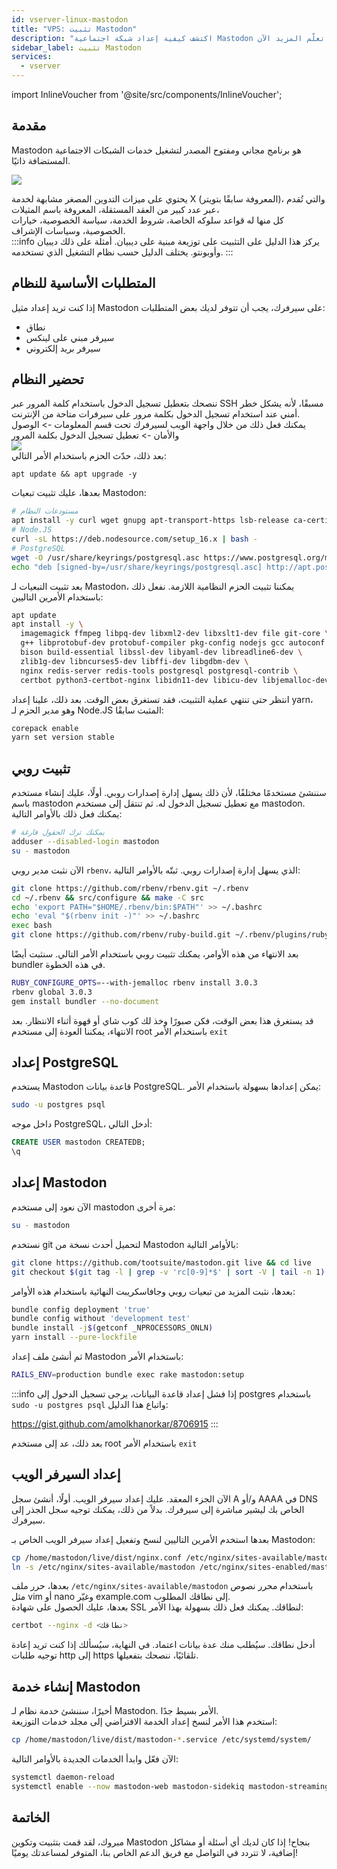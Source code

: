 ```yaml
---
id: vserver-linux-mastodon
title: "VPS: تثبيت Mastodon"
description: "اكتشف كيفية إعداد شبكة اجتماعية Mastodon آمنة ومستضافة ذاتيًا على سيرفرات مبنية على ديبيان للتحكم الكامل والخصوصية → تعلّم المزيد الآن"
sidebar_label: تثبيت Mastodon
services:
  - vserver
---
```


import InlineVoucher from '@site/src/components/InlineVoucher';

## مقدمة

Mastodon هو برنامج مجاني ومفتوح المصدر لتشغيل خدمات الشبكات الاجتماعية المستضافة ذاتيًا.

![](https://screensaver01.zap-hosting.com/index.php/s/tprjy6DYmZNWSDH/preview)

يحتوي على ميزات التدوين المصغر مشابهة لخدمة X (المعروفة سابقًا بتويتر)، والتي تُقدم عبر عدد كبير من العقد المستقلة، المعروفة باسم المثيلات،  
كل منها له قواعد سلوكه الخاصة، شروط الخدمة، سياسة الخصوصية، خيارات الخصوصية، وسياسات الإشراف.  
:::info
يركز هذا الدليل على التثبيت على توزيعة مبنية على ديبيان. أمثلة على ذلك ديبيان وأوبونتو. يختلف الدليل حسب نظام التشغيل الذي تستخدمه.
:::

<InlineVoucher />

## المتطلبات الأساسية للنظام
إذا كنت تريد إعداد مثيل Mastodon على سيرفرك، يجب أن تتوفر لديك بعض المتطلبات:
- نطاق
- سيرفر مبني على لينكس
- سيرفر بريد إلكتروني

## تحضير النظام
ننصحك بتعطيل تسجيل الدخول باستخدام كلمة المرور عبر SSH مسبقًا، لأنه يشكل خطر أمني عند استخدام تسجيل الدخول بكلمة مرور على سيرفرات متاحة من الإنترنت.  
يمكنك فعل ذلك من خلال واجهة الويب لسيرفرك تحت قسم المعلومات -> الوصول والأمان -> تعطيل تسجيل الدخول بكلمة المرور  
![](https://screensaver01.zap-hosting.com/index.php/s/jYHPGg6t9qJn3gD/preview)  
بعد ذلك، حدّث الحزم باستخدام الأمر التالي:
```
apt update && apt upgrade -y
```

بعدها، عليك تثبيت تبعيات Mastodon:
```bash
# مستودعات النظام
apt install -y curl wget gnupg apt-transport-https lsb-release ca-certificates
# Node.JS
curl -sL https://deb.nodesource.com/setup_16.x | bash -
# PostgreSQL
wget -O /usr/share/keyrings/postgresql.asc https://www.postgresql.org/media/keys/ACCC4CF8.asc
echo "deb [signed-by=/usr/share/keyrings/postgresql.asc] http://apt.postgresql.org/pub/repos/apt $(lsb_release -cs)-pgdg main" > /etc/apt/sources.list.d/postgresql.list
```

بعد تثبيت التبعيات لـ Mastodon، يمكننا تثبيت الحزم النظامية اللازمة. نفعل ذلك باستخدام الأمرين التاليين:
```bash
apt update
apt install -y \
  imagemagick ffmpeg libpq-dev libxml2-dev libxslt1-dev file git-core \
  g++ libprotobuf-dev protobuf-compiler pkg-config nodejs gcc autoconf \
  bison build-essential libssl-dev libyaml-dev libreadline6-dev \
  zlib1g-dev libncurses5-dev libffi-dev libgdbm-dev \
  nginx redis-server redis-tools postgresql postgresql-contrib \
  certbot python3-certbot-nginx libidn11-dev libicu-dev libjemalloc-dev
```
انتظر حتى تنتهي عملية التثبيت، فقد تستغرق بعض الوقت. بعد ذلك، علينا إعداد yarn، وهو مدير الحزم لـ Node.JS المثبت سابقًا:
```bash
corepack enable
yarn set version stable
```

## تثبيت روبي
سننشئ مستخدمًا مختلفًا، لأن ذلك يسهل إدارة إصدارات روبي. أولًا، عليك إنشاء مستخدم باسم mastodon مع تعطيل تسجيل الدخول له. ثم تنتقل إلى مستخدم mastodon. يمكنك فعل ذلك بالأوامر التالية:
```bash
# يمكنك ترك الحقول فارغة
adduser --disabled-login mastodon
su - mastodon
```

الآن نثبت مدير روبي `rbenv`، الذي يسهل إدارة إصدارات روبي. ثبتّه بالأوامر التالية:
```bash
git clone https://github.com/rbenv/rbenv.git ~/.rbenv
cd ~/.rbenv && src/configure && make -C src
echo 'export PATH="$HOME/.rbenv/bin:$PATH"' >> ~/.bashrc
echo 'eval "$(rbenv init -)"' >> ~/.bashrc
exec bash
git clone https://github.com/rbenv/ruby-build.git ~/.rbenv/plugins/ruby-build
```
بعد الانتهاء من هذه الأوامر، يمكنك تثبيت روبي باستخدام الأمر التالي. سنثبت أيضًا bundler في هذه الخطوة.
```bash
RUBY_CONFIGURE_OPTS=--with-jemalloc rbenv install 3.0.3
rbenv global 3.0.3
gem install bundler --no-document
```
قد يستغرق هذا بعض الوقت، فكن صبورًا وخذ لك كوب شاي أو قهوة أثناء الانتظار. بعد الانتهاء، يمكننا العودة إلى مستخدم root باستخدام الأمر `exit`

## إعداد PostgreSQL
يستخدم Mastodon قاعدة بيانات PostgreSQL. يمكن إعدادها بسهولة باستخدام الأمر:
```bash
sudo -u postgres psql
```

داخل موجه PostgreSQL، أدخل التالي:
```sql
CREATE USER mastodon CREATEDB;
\q
```

## إعداد Mastodon
الآن نعود إلى مستخدم mastodon مرة أخرى:
```bash
su - mastodon
```
نستخدم git لتحميل أحدث نسخة من Mastodon بالأوامر التالية:
```bash
git clone https://github.com/tootsuite/mastodon.git live && cd live
git checkout $(git tag -l | grep -v 'rc[0-9]*$' | sort -V | tail -n 1)
```
بعدها، نثبت المزيد من تبعيات روبي وجافاسكريبت النهائية باستخدام هذه الأوامر:
```bash
bundle config deployment 'true'
bundle config without 'development test'
bundle install -j$(getconf _NPROCESSORS_ONLN)
yarn install --pure-lockfile
```
ثم أنشئ ملف إعداد Mastodon باستخدام الأمر:
```bash
RAILS_ENV=production bundle exec rake mastodon:setup
```
:::info
إذا فشل إعداد قاعدة البيانات، يرجى تسجيل الدخول إلى postgres باستخدام `sudo -u postgres psql` واتباع هذا الدليل:

https://gist.github.com/amolkhanorkar/8706915
:::

بعد ذلك، عد إلى مستخدم root باستخدام الأمر `exit`

## إعداد السيرفر الويب
الآن الجزء المعقد. عليك إعداد سيرفر الويب. أولًا، أنشئ سجل A و/أو AAAA في DNS الخاص بك ليشير مباشرة إلى سيرفرك. بدلاً من ذلك، يمكنك توجيه سجل الجذر إلى سيرفرك.

بعدها استخدم الأمرين التاليين لنسخ وتفعيل إعداد سيرفر الويب الخاص بـ Mastodon:
```bash
cp /home/mastodon/live/dist/nginx.conf /etc/nginx/sites-available/mastodon
ln -s /etc/nginx/sites-available/mastodon /etc/nginx/sites-enabled/mastodon
```

بعدها، حرر ملف `/etc/nginx/sites-available/mastodon` باستخدام محرر نصوص مثل vim أو nano وغيّر example.com إلى نطاقك المطلوب.  
بعدها، عليك الحصول على شهادة SSL لنطاقك. يمكنك فعل ذلك بسهولة بهذا الأمر:
```bash
certbot --nginx -d <نطاقك>
```
أدخل نطاقك. سيُطلب منك عدة بيانات اعتماد. في النهاية، سيُسألك إذا كنت تريد إعادة توجيه طلبات http إلى https تلقائيًا، ننصحك بتفعيلها.

## إنشاء خدمة Mastodon
أخيرًا، سننشئ خدمة نظام لـ Mastodon. الأمر بسيط جدًا.  
استخدم هذا الأمر لنسخ إعداد الخدمة الافتراضي إلى مجلد خدمات التوزيعة:
```sh
cp /home/mastodon/live/dist/mastodon-*.service /etc/systemd/system/
```

الآن فعّل وابدأ الخدمات الجديدة بالأوامر التالية:
```sh
systemctl daemon-reload
systemctl enable --now mastodon-web mastodon-sidekiq mastodon-streaming
```

## الخاتمة

مبروك، لقد قمت بتثبيت وتكوين Mastodon بنجاح! إذا كان لديك أي أسئلة أو مشاكل إضافية، لا تتردد في التواصل مع فريق الدعم الخاص بنا، المتوفر لمساعدتك يوميًا!

<InlineVoucher />